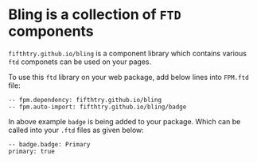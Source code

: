 # Bling is a collection of `FTD` components
`fifthtry.github.io/bling` is a component library which contains various `ftd` 
componets can be used on your pages. 

To use this `ftd` library on your web package, add below lines into `FPM.ftd` file:
```ftd
-- fpm.dependency: fifthtry.github.io/bling
-- fpm.auto-import: fifthtry.github.io/bling/badge
```

In above example `badge` is being added to your package. Which can be called into your `.ftd` files as given below:

```ftd
-- badge.badge: Primary
primary: true
```
